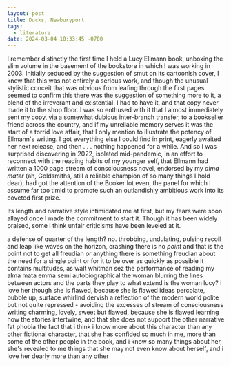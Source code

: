 ```yaml
---
layout: post
title: Ducks, Newburyport
tags:
  - literature
date: 2024-03-04 10:33:45 -0700
---
```


I remember distinctly the first time I held a Lucy Ellmann book, unboxing the slim volume in the basement of the bookstore in which I was working in 2003. Initially seduced by the suggestion of smut on its cartoonish cover, I knew that this was not entirely a serious work, and though the unusual stylistic conceit that was obvious from leafing through the first pages seemed to confirm this there was the suggestion of something more to it, a blend of the irreverant and existential. I had to have it, and that copy never made it to the shop floor. I was so enthused with it that I almost immediately sent my copy, via a somewhat dubious inter-branch transfer, to a bookseller friend across the country, and if my unreliable memory serves it was the start of a torrid love affair, that I only mention to illustrate the potency of Ellmann's writing. I got everything else I could find in print, eagerly awaited her next release, and then . . . nothing happened for a while. And so I was surprised discovering in 2022, isolated mid-pandemic, in an effort to reconnect with the reading habits of my younger self, that Ellmann had written a 1000 page stream of consciousness novel, endorsed by my *alma mater* (ah, Goldsmiths, still a reliable champion of so many things I hold dear), had got the attention of the Booker lot even, the panel for which I assume far too timid to promote such an outlandishly ambitious work into its coveted first prize.

Its length and narrative style intimidated me at first, but my fears were soon allayed once I made the commitment to start it. Though it has been widely praised, some I think unfair criticisms have been leveled at it.

a defense of
quarter of the length? no.
throbbing, undulating, pulsing
recoil and leap
like waves on the horizon, crashing
there is no *point* and that is the point
not to get all freudian or anything
there is something freudian about the need for a single point or for it to be over as quickly as possible
it contains multitudes, as walt whitman sez
the performance of reading
my alma mata
emma
semi autobiographical
the woman blurring the lines between actors and the parts they play
to what extend is the woman lucy?
i love her though she is flawed, because she is flawed
ideas percolate, bubble up, surface
whirlind dervish
a reflection of the modern world
polite but not quite repressed - avoiding the excesses of stream of consciousness writing
charming, lovely, sweet but flawed, because she is flawed
learning how the stories intertwine, and that she does not support the other narrative
fat phobia
the fact that i think i know more about this character than any other fictional character, that she has confided so much in me, more than some of the other people in the book, and i know so many things about her, she's revealed to me things that she may not even know about herself, and i love her dearly more than any other
